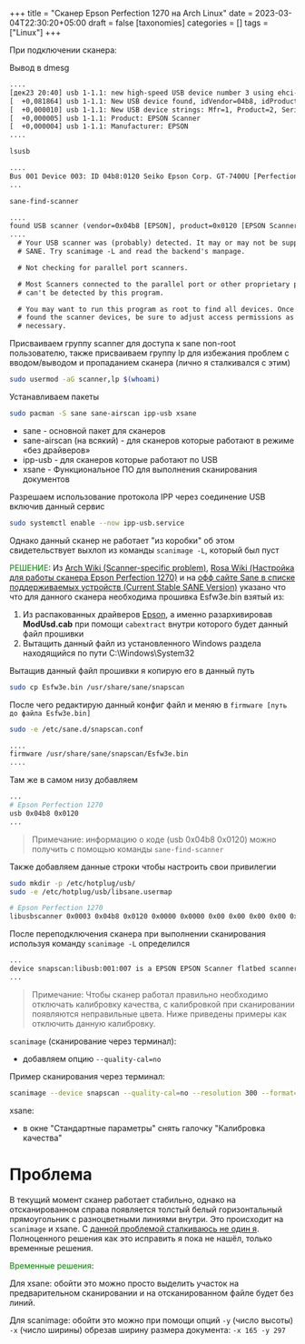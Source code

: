 +++
title = "Сканер Epson Perfection 1270 на Arch Linux"
date = 2023-03-04T22:30:20+05:00
draft = false
[taxonomies]
categories = []
tags = ["Linux"]
+++

При подключении сканера:

Вывод в dmesg

```txt
....
[дек23 20:40] usb 1-1.1: new high-speed USB device number 3 using ehci-pci
[  +0,081864] usb 1-1.1: New USB device found, idVendor=04b8, idProduct=0120, bcdDevice= 1.10
[  +0,000010] usb 1-1.1: New USB device strings: Mfr=1, Product=2, SerialNumber=0
[  +0,000005] usb 1-1.1: Product: EPSON Scanner
[  +0,000004] usb 1-1.1: Manufacturer: EPSON
....
```

```bash
lsusb
```

```txt
....
Bus 001 Device 003: ID 04b8:0120 Seiko Epson Corp. GT-7400U [Perfection 1270]
...
```

```bash
sane-find-scanner
```

```txt
....
found USB scanner (vendor=0x04b8 [EPSON], product=0x0120 [EPSON Scanner]) at libusb:001:003
....
  # Your USB scanner was (probably) detected. It may or may not be supported by
  # SANE. Try scanimage -L and read the backend's manpage.

  # Not checking for parallel port scanners.

  # Most Scanners connected to the parallel port or other proprietary ports
  # can't be detected by this program.

  # You may want to run this program as root to find all devices. Once you
  # found the scanner devices, be sure to adjust access permissions as
  # necessary.
```

Присваиваем группу scanner для доступа к sane non-root пользователю, также присваиваем группу lp для избежания проблем с вводом/выводом и пропаданием сканера (лично я сталкивался с этим)

```bash
sudo usermod -aG scanner,lp $(whoami)
```

Устанавливаем пакеты

```bash
sudo pacman -S sane sane-airscan ipp-usb xsane
```

- sane - основной пакет для сканеров
- sane-airscan (на всякий) - для сканеров которые работают в режиме «без драйверов»
- ipp-usb - для сканеров которые работают по USB
- xsane - Функциональное ПО для выполнения сканирования документов

Разрешаем использование протокола IPP через соединение USB включив данный сервис

```bash
sudo systemctl enable --now ipp-usb.service
```

Однако данный сканер не работает "из коробки" об этом свидетельствует выхлоп из команды `scanimage -L`, который был пуст

<span style="color:green">РЕШЕНИЕ</span>: Из [Arch Wiki (Scanner-specific problem)](https://wiki.archlinux.org/title/SANE/Scanner-specific_problems#Epson_Perfection_1270), [Rosa Wiki (Настройка для работы сканера Epson Perfection 1270)](http://wiki.rosalab.ru/ru/index.php/%D0%9D%D0%B0%D1%81%D1%82%D1%80%D0%BE%D0%B9%D0%BA%D0%B0_%D0%B4%D0%BB%D1%8F_%D1%80%D0%B0%D0%B1%D0%BE%D1%82%D1%8B_%D1%81%D0%BA%D0%B0%D0%BD%D0%B5%D1%80%D0%B0_Epson_Perfection_1270) и на [офф сайте Sane в списке поддерживаемых устройств (Current Stable SANE Version)](http://www.sane-project.org/sane-backends#:~:text=Requires%20firmware%20esfw3e.bin.%0Aoverseas%20version%20of%20the%20GT%2D7400U) указано что что для данного сканера необходима прошивка Esfw3e.bin взятый из:

1. Из распакованных драйверов [Epson](https://epson.com/Support/Scanners/Perfection-Series/Epson-Perfection-1270/s/SPT_B11B166081), а именно разархивировав **ModUsd.cab** при помощи `cabextract` внутри которого будет данный файл прошивки
2. Вытащить данный файл из установленного Windows раздела находящийся по пути C:\Windows\System32

Вытащив данный файл прошивки я копирую его в данный путь

```bash
sudo cp Esfw3e.bin /usr/share/sane/snapscan
```

После чего редактирую данный конфиг файл и меняю в `firmware [путь до файла Esfw3e.bin]`

```bash
sudo -e /etc/sane.d/snapscan.conf
```

```bash
....
firmware /usr/share/sane/snapscan/Esfw3e.bin
....
```

Там же в самом низу добавляем

```bash
...
# Epson Perfection 1270
usb 0x04b8 0x0120
...
```

> Примечание: информацию о коде (usb 0x04b8 0x0120) можно получить с помощью команды `sane-find-scanner`

Также добавляем данные строки чтобы настроить свои привилегии

```bash
sudo mkdir -p /etc/hotplug/usb/
sudo -e /etc/hotplug/usb/libsane.usermap
```

```bash
# Epson Perfection 1270
libusbscanner 0x0003 0x04b8 0x0120 0x0000 0x0000 0x00 0x00 0x00 0x00 0x00 0x00 0x00000000
```

После переподключения сканера при выполнении сканирования используя команду `scanimage -L` определился

```bash
...
device snapscan:libusb:001:007 is a EPSON EPSON Scanner flatbed scanner
...
```

> Примечание: Чтобы сканер работал правильно необходимо отключать калибровку качества, с калибровкой при сканировании появляются неправильные цвета. Ниже приведены примеры как отключить данную калибровку.

`scanimage` (сканирование через терминал):

- добавляем опцию `--quality-cal=no`

Пример сканирования через терминал:

```bash
scanimage --device snapscan --quality-cal=no --resolution 300 --format=png --output-file test.png --progress
```

xsane:

- в окне "Стандартные параметры" снять галочку "Калибровка качества"

# Проблема

В текущий момент сканер работает стабильно, однако на отсканированном справа появляется толстый белый горизонтальный прямоугольник с разноцветными линиями внутри. Это происходит на `scanimage` и xsane. С [данной проблемой сталкиваюсь не один я](https://eugeneap.livejournal.com/3630.html#:~:text=%D0%9E%D1%81%D1%82%D0%B0%D0%BB%D0%B0%D1%81%D1%8C%20%D0%BF%D1%80%D0%BE%D0%B1%D0%BB%D0%B5%D0%BC%D0%B0%20%2D%20%D1%80%D0%B0%D0%B7%D0%BD%D0%BE%D1%86%D0%B2%D0%B5%D1%82%D0%BD%D0%B0%D1%8F%20%D0%BF%D0%BE%D0%BB%D0%BE%D1%81%D0%B0%20%D1%81%D0%BF%D1%80%D0%B0%D0%B2%D0%B0%20%D0%BF%D1%80%D0%B8%20%D1%81%D0%BA%D0%B0%D0%BD%D0%B8%D1%80%D0%BE%D0%B2%D0%B0%D0%BD%D0%B8%D0%B8%20%D1%88%D0%B8%D1%80%D0%B8%D0%BD%D0%BE%D0%B9%20%D0%BF%D1%80%D0%B8%D0%BC%D0%B5%D1%80%D0%BD%D0%BE%20%D1%82%D1%80%D0%B5%D1%82%D1%8C%20%D0%BB%D0%B8%D1%81%D1%82%D0%B0.%20%D0%9A%D0%B0%D0%BA%20%D0%B1%D0%BE%D1%80%D0%BE%D1%82%D1%8C%20%2D%20%D1%84%D0%B8%D0%B3%20%D0%B5%D0%B3%D0%BE%20%D0%B7%D0%BD%D0%B0%D0%B5%D1%82). Полноценного решения как это исправить я пока не нашёл, только временные решения.

<span style="color:green">Временные решения</span>:

Для xsane: обойти это можно просто выделить участок на предварительном сканировании и на отсканированном файле будет без линий.

Для scanimage: обойти это можно при помощи опций `-y` (число высоты) `-x` (число ширины) обрезав ширину размера документа:
`-x 165 -y 297`
